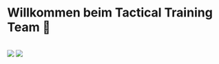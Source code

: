 # Willkommen beim Tactical Training Team 👋

<br>
<a href="https://www.tacticalteam.de/"><img src="https://img.shields.io/badge/website-000000?style=for-the-badge&logoColor=white"/></a>
<a href="https://discord.tacticalteam.de/"><img src="https://img.shields.io/badge/discord-blue?style=for-the-badge&logoColor=white"/></a>
